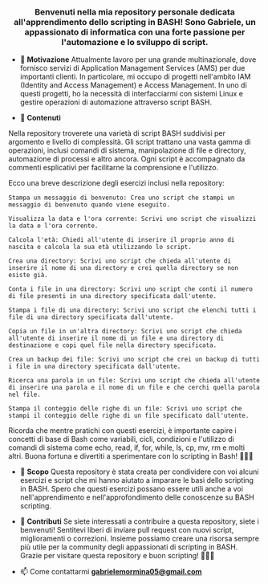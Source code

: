 <h3 align="center">Benvenuti nella mia repository personale dedicata all'apprendimento dello scripting in BASH! Sono Gabriele, un appassionato di informatica con una forte passione per l'automazione e lo sviluppo di script.</h3>

- 🔭 **Motivazione** Attualmente lavoro per una grande multinazionale, dove fornisco servizi di Application Management Services (AMS) per due importanti clienti. In particolare, mi occupo di progetti nell'ambito IAM (Identity and Access Management) e Access Management. In uno di questi progetti, ho la necessità di interfacciarmi con sistemi Linux e gestire operazioni di automazione attraverso script BASH.

- 🌱 **Contenuti**

Nella repository troverete una varietà di script BASH suddivisi per argomento e livello di complessità. Gli script trattano una vasta gamma di operazioni, inclusi comandi di sistema, manipolazione di file e directory, automazione di processi e altro ancora. Ogni script è accompagnato da commenti esplicativi per facilitarne la comprensione e l'utilizzo.

Ecco una breve descrizione degli esercizi inclusi nella repository:

    Stampa un messaggio di benvenuto: Crea uno script che stampi un messaggio di benvenuto quando viene eseguito.

    Visualizza la data e l'ora corrente: Scrivi uno script che visualizzi la data e l'ora corrente.

    Calcola l'età: Chiedi all'utente di inserire il proprio anno di nascita e calcola la sua età utilizzando lo script.

    Crea una directory: Scrivi uno script che chieda all'utente di inserire il nome di una directory e crei quella directory se non esiste già.

    Conta i file in una directory: Scrivi uno script che conti il numero di file presenti in una directory specificata dall'utente.

    Stampa i file di una directory: Scrivi uno script che elenchi tutti i file di una directory specificata dall'utente.

    Copia un file in un'altra directory: Scrivi uno script che chieda all'utente di inserire il nome di un file e una directory di destinazione e copi quel file nella directory specificata.

    Crea un backup dei file: Scrivi uno script che crei un backup di tutti i file in una directory specificata dall'utente.

    Ricerca una parola in un file: Scrivi uno script che chieda all'utente di inserire una parola e il nome di un file e che cerchi quella parola nel file.

    Stampa il conteggio delle righe di un file: Scrivi uno script che stampi il conteggio delle righe di un file specificato dall'utente.

Ricorda che mentre pratichi con questi esercizi, è importante capire i concetti di base di Bash come variabili, cicli, condizioni e l'utilizzo di comandi di sistema come echo, read, if, for, while, ls, cp, mv, rm e molti altri. Buona fortuna e divertiti a sperimentare con lo scripting in Bash! 🚀👨‍💻

- 🤝 **Scopo** Questa repository è stata creata per condividere con voi alcuni esercizi e script che mi hanno aiutato a imparare le basi dello scripting in BASH. Spero che questi esercizi possano essere utili anche a voi nell'apprendimento e nell'approfondimento delle conoscenze su BASH scripting.

- 💬 **Contributi** Se siete interessati a contribuire a questa repository, siete i benvenuti! Sentitevi liberi di inviare pull request con nuovi script, miglioramenti o correzioni. Insieme possiamo creare una risorsa sempre più utile per la community degli appassionati di scripting in BASH. Grazie per visitare questa repository e buon scripting! 🚀👨‍💻
- 📫 Come contattarmi **gabrielemormina05@gmail.com**


